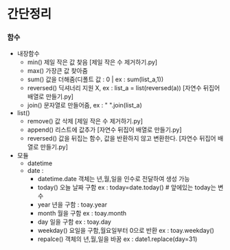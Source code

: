 # 간단정리
### 함수
 - 내장함수
    - min() 제일 작은 값 찾음 [제일 작은 수 제거하기.py]
    - max() 가장큰 값 찾아줌
    - sum() 값을 더해줌(디폴트 값 : 0 | ex : sum(list_a,1))
    - reversed() 딕셔너리 지원 X, ex : list_a = list(reversed(a)) [자연수 뒤집어 배열로 만들기.py]
    - join() 문자열로 만들어줌, ex : " ".join(list_a)
 - list()
    - remove() 값 삭제 [제일 작은 수 제거하기.py]
    - append() 리스트에 값추가 [자연수 뒤집어 배열로 만들기.py]
    - reversed() 값을 뒤집는 함수, 값을 반환하지 않고 변환한다. [자연수 뒤집어 배열로 만들기.py]
- 모듈
  - datetime
   - date : 
     - datetime.date 객체는 년,월,일을 인수로 전달하여 생성 가능
     - today() 오늘 날짜 구함 ex : today=date.today() # 앞에있는 today는 변수
     - year 년을 구함 : toay.year
     - month 월을 구함 ex : toay.month
     - day 일을 구함 ex : toay.day
     - weekday() 요일을 구함,월요일부터 0으로 반환 ex : toay.weekday()
     - repalce() 객체의 년,월,일을 바꿈 ex : date1.replace(day=31)
     
 <!--  - time
   - datetime
   https://windybay.net/post/20/ 참고하기 -->
